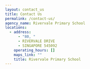 ```yaml
---
layout: contact_us
title: Contact Us
permalink: /contact-us/
agency_name: Rivervale Primary School
locations:
  - address:
      - "80, "
      - RIVERVALE DRIVE
      - SINGAPORE 545092
    operating_hours: []
    maps_link: ""
    title: Rivervale Primary School
---
```

